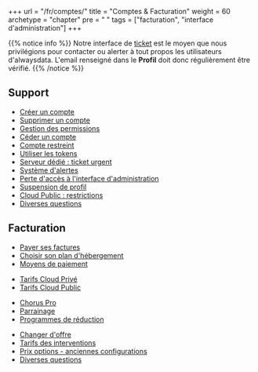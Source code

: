 +++
url = "/fr/comptes/"
title = "Comptes & Facturation"
weight = 60
archetype = "chapter"
pre = "<i class='fas fa-fw fa-user-circle'></i> "
tags = ["facturation", "interface d'administration"]
+++

{{% notice info %}}
Notre interface de [ticket](https://admin.alwaysdata.com/support/) est le moyen que nous privilégions pour contacter ou alerter à tout propos les utilisateurs d'alwaysdata. L'email renseigné dans le **Profil** doit donc régulièrement être vérifié.
{{% /notice %}}


## Support

- [Créer un compte](create-an-account)
- [Supprimer un compte](delete-an-account)
- [Gestion des permissions](permissions)
- [Céder un compte](account-transfer)
- [Compte restreint](security/restricted-mode)
- [Utiliser les tokens](tokens)
- [Serveur dédié : ticket urgent](urgent-ticket)
- [Système d'alertes](alerts-notifications)
- [Perte d'accès à l'interface d'administration](admin-access-loss)
- [Suspension de profil](./suspension)
- [Cloud Public : restrictions](public-cloud-restrictions)
- [Diverses questions](./misc)

## Facturation

- [Payer ses factures](./billing)
- [Choisir son plan d'hébergement](billing/choose-its-paas)
- [Moyens de paiement](billing/payment-methods)
* [Tarifs Cloud Privé](billing/private-cloud-prices)
* [Tarifs Cloud Public](billing/public-cloud-prices)
- [Chorus Pro](accounts/billing/payment-methods#chorus-pro)
- [Parrainage](billing/sponsorship)
- [Programmes de réduction](programs)
* [Changer d'offre](billing/upgrade-your-plan)
* [Tarifs des interventions](accounts/billing/servers-interventions)
* [Prix options - anciennes configurations](accounts/billing/prices-options-old-configurations)
* [Diverses questions](./billing/misc)

